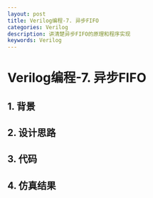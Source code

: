 ```yaml
---
layout: post
title: Verilog编程-7. 异步FIFO
categories: Verilog
description: 讲清楚异步FIFO的原理和程序实现
keywords: Verilog
---
```


# Verilog编程-7. 异步FIFO

## 1. 背景

## 2. 设计思路

## 3. 代码

## 4. 仿真结果


